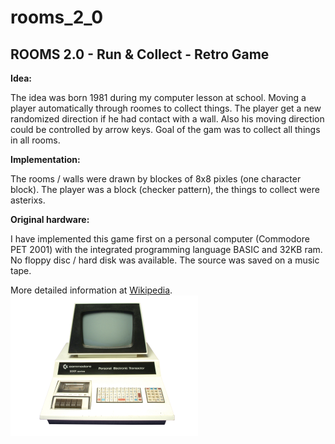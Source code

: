 # rooms_2_0

## ROOMS 2.0 - Run &amp; Collect - Retro Game


**Idea:**

The idea was born 1981 during my computer lesson at school.
Moving a player automatically through roomes to collect things.
The player get a new randomized direction if he had contact with a wall.
Also his moving direction could be controlled by arrow keys.
Goal of the gam was to collect all things in all rooms.


**Implementation:** 

The rooms / walls were drawn by blockes of 8x8 pixles (one character block). 
The player was a block (checker pattern), the things to collect were asterixs.

**Original hardware:** 

I have implemented this game first on a personal computer (Commodore PET 2001)
with the integrated programming language BASIC and 32KB ram.
No floppy disc / hard disk was available. The source was saved on a music tape. 

More detailed information at [Wikipedia](https://de.wikipedia.org/wiki/PET_2001). 
![PET-2001](./images/pet-2001-small.png)

